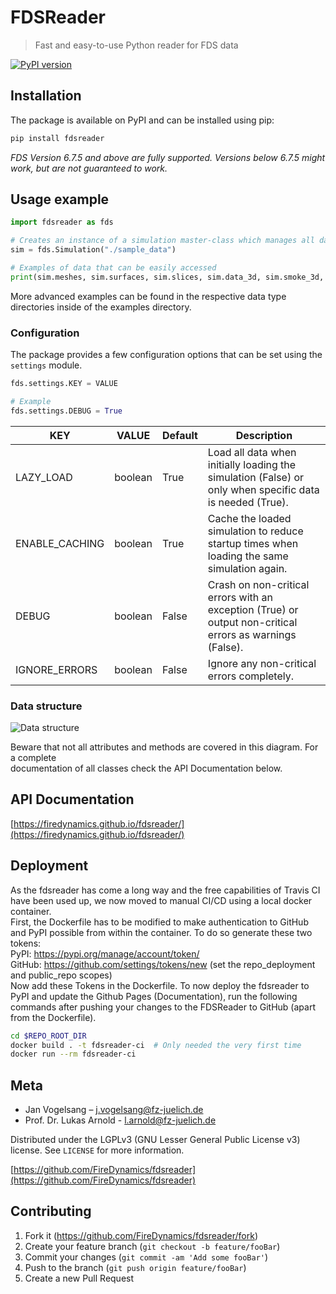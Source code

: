 # FDSReader
> Fast and easy-to-use Python reader for FDS data

[![PyPI version](https://badge.fury.io/py/fdsreader.png)](https://badge.fury.io/py/fdsreader)  


## Installation

The package is available on PyPI and can be installed using pip:  
```sh
pip install fdsreader
```
_FDS Version 6.7.5 and above are fully supported. Versions below 6.7.5 might work, but are not guaranteed to work._

## Usage example

```python
import fdsreader as fds

# Creates an instance of a simulation master-class which manages all data for a given simulation
sim = fds.Simulation("./sample_data")

# Examples of data that can be easily accessed
print(sim.meshes, sim.surfaces, sim.slices, sim.data_3d, sim.smoke_3d, sim.isosurfaces, sim.particles, sim.obstructions)
```

More advanced examples can be found in the respective data type directories inside of the examples directory.  

### Configuration
The package provides a few configuration options that can be set using the `settings` module.  
```python
fds.settings.KEY = VALUE

# Example
fds.settings.DEBUG = True
```  

|      KEY       |  VALUE  | Default | Description |
|----------------|---------|---------|-------------|
|    LAZY_LOAD   | boolean |   True  | Load all data when initially loading the simulation (False) or only when specific data is needed (True). |
| ENABLE_CACHING | boolean |   True  | Cache the loaded simulation to reduce startup times when loading the same simulation again. |
|     DEBUG      | boolean |  False  | Crash on non-critical errors with an exception (True) or output non-critical errors as warnings (False). |
| IGNORE_ERRORS  | boolean |  False  | Ignore any non-critical errors completely. |


### Data structure
![Data structure](https://raw.githubusercontent.com/FireDynamics/fdsreader/master/docs/img/data-structure.svg)

Beware that not all attributes and methods are covered in this diagram. For a complete  
documentation of all classes check the API Documentation below.  

## API Documentation
[https://firedynamics.github.io/fdsreader/](https://firedynamics.github.io/fdsreader/)

## Deployment
As the fdsreader has come a long way and the free capabilities of Travis CI have been used up, we now moved to manual CI/CD using a local docker container.  
First, the Dockerfile has to be modified to make authentication to GitHub and PyPI possible from within the container.
To do so generate these two tokens:  
PyPI: https://pypi.org/manage/account/token/  
GitHub: https://github.com/settings/tokens/new (set the repo_deployment and public_repo scopes)  
Now add these Tokens in the Dockerfile. To now deploy the fdsreader to PyPI and update the Github Pages (Documentation), run the following commands after pushing your changes to the FDSReader to GitHub (apart from the Dockerfile).
```bash
cd $REPO_ROOT_DIR
docker build . -t fdsreader-ci  # Only needed the very first time
docker run --rm fdsreader-ci
```

## Meta

*  Jan Vogelsang – j.vogelsang@fz-juelich.de
*  Prof. Dr. Lukas Arnold - l.arnold@fz-juelich.de

Distributed under the LGPLv3 (GNU Lesser General Public License v3) license. See ``LICENSE`` for more information.

[https://github.com/FireDynamics/fdsreader](https://github.com/FireDynamics/fdsreader)

## Contributing

1. Fork it (<https://github.com/FireDynamics/fdsreader/fork>)
2. Create your feature branch (`git checkout -b feature/fooBar`)
3. Commit your changes (`git commit -am 'Add some fooBar'`)
4. Push to the branch (`git push origin feature/fooBar`)
5. Create a new Pull Request
